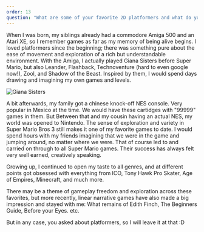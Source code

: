 ```yaml
---
order: 13
question: "What are some of your favorite 2D platformers and what do you like about them?"
---
```


When I was born, my siblings already had a commodore Amiga 500 and an Atari XE, so I remember games as far as my memory of being alive begins. I loved platformers since the beginning; there was something pure about the ease of movement and exploration of a rich but understandable environment. With the Amiga, I actually played Giana Sisters before Super Mario, but also Leander, Flashback, Technoventure (hard to even google now!), Zool, and Shadow of the Beast. Inspired by them, I would spend days drawing and imagining my own games and levels.

![Giana Sisters](./images/giana-sisters.png)

A bit afterwards, my family got a chinese knock-off NES console. Very popular in Mexico at the time. We would have these cartidges with "99999" games in them. But Between that and my cousin having an actual NES, my world was opened to Nintendo. The sense of exploration and variety in Super Mario Bros 3 still makes it one of my favorite games to date. I would spend hours with my friends imagining  that we were in the game and jumping around, no matter where we were.
That of course led to and carried on through to all Super Mario games. Their success has always felt very well earned, creatively speaking.

Growing up, I continued to open my taste to all genres, and at different points got obsessed with everything from ICO, Tony Hawk Pro Skater, Age of Empires, Minecraft, and much more.

There may be a theme of gameplay freedom and exploration across these favorites, but more recently, linear narrative games have also made a big impression and stayed with me: What remains of Edith Finch, The Beginners Guide, Before your Eyes. etc.

But in any case, you asked about platformers, so I will leave it at that :D